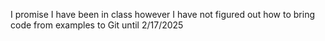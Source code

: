 I promise I have been in class however I have not figured out how to bring code from examples to Git until 2/17/2025
